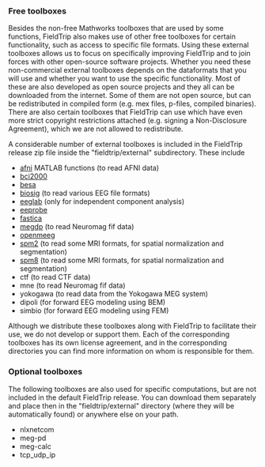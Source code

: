 ### Free toolboxes

Besides the non-free Mathworks toolboxes that are used by some functions, FieldTrip also makes use of other free toolboxes for certain functionality, such as access to specific file formats. Using these external toolboxes allows us to focus on specifically improving FieldTrip and to join forces with other open-source software projects. Whether you need these non-commercial external toolboxes depends on the dataformats that you will use and whether you want to use the specific functionality. Most of these are also developed as open source projects and they all can be downloaded from the internet. Some of them are not open source, but can be redistributed in compiled form (e.g. mex files, p-files, compiled binaries). There are also certain toolboxes that FieldTrip can use which have even more strict copyright restrictions attached (e.g. signing a Non-Disclosure Agreement), which we are not allowed to redistribute.

A considerable number of external toolboxes is included in the FieldTrip release zip file inside the "fieldtrip/external" subdirectory. These include

- [afni](http://afni.nimh.nih.gov/afni/matlab) MATLAB functions (to read AFNI data)
- [bci2000](http://bci2000.org/)
- [besa](http://besa.de/)
- [biosig](http://biosig.sourceforge.net/) (to read various EEG file formats)
- [eeglab](http://sccn.ucsd.edu/eeglab/) (only for independent component analysis)
- [eeprobe](http://www.ant-neuro.com/products/eeprobe)
- [fastica](http://research.ics.tkk.fi/ica/fastica/)
- [megdp](http://www.kolumbus.fi/kuutela/programs/meg-pd/) (to read Neuromag fif data)
- [openmeeg](http://www-sop.inria.fr/athena/software/OpenMEEG/)
- [spm2](http://www.fil.ion.ucl.ac.uk/spm/software/spm2/) (to read some MRI formats, for spatial normalization and segmentation)
- [spm8](http://www.fil.ion.ucl.ac.uk/spm/software/spm8/) (to read some MRI formats, for spatial normalization and segmentation)
- ctf (to read CTF data)
- mne (to read Neuromag fif data)
- yokogawa (to read data from the Yokogawa MEG system)
- dipoli (for forward EEG modeling using BEM)
- simbio (for forward EEG modeling using FEM)

Although we distribute these toolboxes along with FieldTrip to facilitate their use, we do not develop or support them. Each of the corresponding toolboxes has its own license agreement, and in the corresponding directories you can find more information on whom is responsible for them.

### Optional toolboxes

The following toolboxes are also used for specific computations, but are not included in the default FieldTrip release. You can download them separately and place then in the "fieldtrip/external" directory (where they will be automatically found) or anywhere else on your path.

- nlxnetcom
- meg-pd
- meg-calc
- tcp_udp_ip
